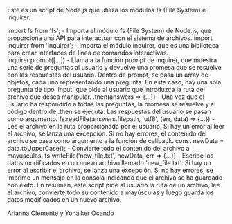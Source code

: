 Este es un script de Node.js que utiliza los módulos fs (File System) e inquirer. 

import fs from 'fs'; - Importa el módulo fs (File System) de Node.js, que proporciona una API para interactuar con el sistema de archivos.
import inquirer from 'inquirer'; - Importa el módulo inquirer, que es una biblioteca para crear interfaces de línea de comandos interactivas.
inquirer.prompt([...]) - Llama a la función prompt de inquirer, que muestra una serie de preguntas al usuario y devuelve una promesa que se resuelve con las respuestas del usuario.
Dentro de prompt, se pasa un array de objetos, cada uno representando una pregunta. En este caso, hay una sola pregunta de tipo 'input' que pide al usuario que introduzca la ruta del archivo que desea manipular.
.then(answers => {...}) - Una vez que el usuario ha respondido a todas las preguntas, la promesa se resuelve y el código dentro de .then se ejecuta. Las respuestas del usuario se pasan como argumento.
fs.readFile(answers.filepath, 'utf8', (err, data) => {...}) - Lee el archivo en la ruta proporcionada por el usuario. Si hay un error al leer el archivo, se lanza una excepción. Si no hay errores, el contenido del archivo se pasa como argumento a la función de callback.
const newData = data.toUpperCase(); - Convierte todo el contenido del archivo a mayúsculas.
fs.writeFile('new_file.txt', newData, err => {...}) - Escribe los datos modificados en un nuevo archivo llamado 'new_file.txt'. Si hay un error al escribir el archivo, se lanza una excepción. Si no hay errores, se imprime un mensaje en la consola indicando que el archivo se ha guardado con éxito.
En resumen, este script pide al usuario la ruta de un archivo, lee el archivo, convierte todo su contenido a mayúsculas y luego guarda los datos modificados en un nuevo archivo.

Arianna Clemente y Yonaiker Ocando